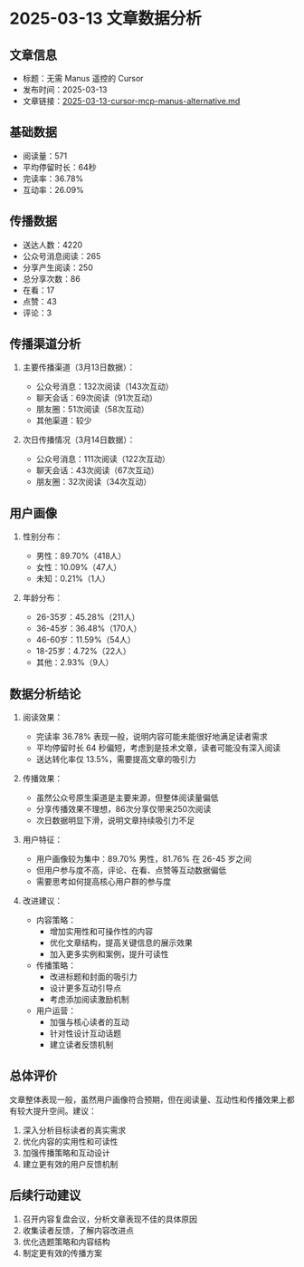 # 2025-03-13 文章数据分析

## 文章信息
- 标题：无需 Manus 遥控的 Cursor
- 发布时间：2025-03-13
- 文章链接：[2025-03-13-cursor-mcp-manus-alternative.md](../../articles/2025-03-13-cursor-mcp-manus-alternative.md)

## 基础数据
- 阅读量：571
- 平均停留时长：64秒
- 完读率：36.78%
- 互动率：26.09%

## 传播数据
- 送达人数：4220
- 公众号消息阅读：265
- 分享产生阅读：250
- 总分享次数：86
- 在看：17
- 点赞：43
- 评论：3

## 传播渠道分析
1. 主要传播渠道（3月13日数据）：
   - 公众号消息：132次阅读（143次互动）
   - 聊天会话：69次阅读（91次互动）
   - 朋友圈：51次阅读（58次互动）
   - 其他渠道：较少

2. 次日传播情况（3月14日数据）：
   - 公众号消息：111次阅读（122次互动）
   - 聊天会话：43次阅读（67次互动）
   - 朋友圈：32次阅读（34次互动）

## 用户画像
1. 性别分布：
   - 男性：89.70%（418人）
   - 女性：10.09%（47人）
   - 未知：0.21%（1人）

2. 年龄分布：
   - 26-35岁：45.28%（211人）
   - 36-45岁：36.48%（170人）
   - 46-60岁：11.59%（54人）
   - 18-25岁：4.72%（22人）
   - 其他：2.93%（9人）

## 数据分析结论
1. 阅读效果：
   - 完读率 36.78% 表现一般，说明内容可能未能很好地满足读者需求
   - 平均停留时长 64 秒偏短，考虑到是技术文章，读者可能没有深入阅读
   - 送达转化率仅 13.5%，需要提高文章的吸引力

2. 传播效果：
   - 虽然公众号原生渠道是主要来源，但整体阅读量偏低
   - 分享传播效果不理想，86次分享仅带来250次阅读
   - 次日数据明显下滑，说明文章持续吸引力不足

3. 用户特征：
   - 用户画像较为集中：89.70% 男性，81.76% 在 26-45 岁之间
   - 但用户参与度不高，评论、在看、点赞等互动数据偏低
   - 需要思考如何提高核心用户群的参与度

4. 改进建议：
   - 内容策略：
     * 增加实用性和可操作性的内容
     * 优化文章结构，提高关键信息的展示效果
     * 加入更多实例和案例，提升可读性
   - 传播策略：
     * 改进标题和封面的吸引力
     * 设计更多互动引导点
     * 考虑添加阅读激励机制
   - 用户运营：
     * 加强与核心读者的互动
     * 针对性设计互动话题
     * 建立读者反馈机制

## 总体评价
文章整体表现一般，虽然用户画像符合预期，但在阅读量、互动性和传播效果上都有较大提升空间。建议：
1. 深入分析目标读者的真实需求
2. 优化内容的实用性和可读性
3. 加强传播策略和互动设计
4. 建立更有效的用户反馈机制

## 后续行动建议
1. 召开内容复盘会议，分析文章表现不佳的具体原因
2. 收集读者反馈，了解内容改进点
3. 优化选题策略和内容结构
4. 制定更有效的传播方案 